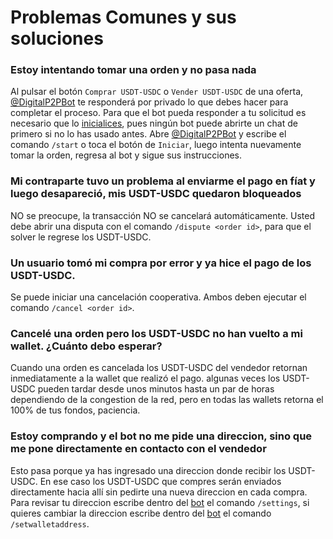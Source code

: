 # Problemas Comunes y sus soluciones

### Estoy intentando tomar una orden y no pasa nada 

Al pulsar el botón `Comprar USDT-USDC` o `Vender USDT-USDC` de una oferta, [@DigitalP2PBot](https://t.me/DigitalP2PBot) te responderá por privado lo que debes hacer para completar el proceso. 
Para que el bot pueda responder a tu solicitud es necesario que lo [inicialices](./how-do-i-initialize-the-bot.md), pues ningún bot puede abrirte un chat de primero si no lo has usado antes. Abre [@DigitalP2PBot](https://t.me/DigitalP2PBot) y escribe el comando `/start` o toca el botón de `Iniciar`, luego intenta nuevamente tomar la orden, regresa al bot y sigue sus instrucciones.


### Mi contraparte tuvo un problema al enviarme el pago en fíat y luego desapareció, mis USDT-USDC quedaron bloqueados

NO se preocupe, la transacción NO se cancelará automáticamente. Usted debe abrir una disputa con el comando `/dispute <order id>`, para que el solver le regrese los USDT-USDC.

### Un usuario tomó mi compra por error y ya hice el pago de los USDT-USDC.

Se puede iniciar una cancelación cooperativa. Ambos deben ejecutar el comando `/cancel <order id>`.

### Cancelé una orden pero los USDT-USDC no han vuelto a mi wallet. ¿Cuánto debo esperar?

Cuando una orden es cancelada los USDT-USDC del vendedor retornan inmediatamente a la wallet que realizó el pago. algunas veces los USDT-USDC pueden tardar desde unos minutos hasta un par de horas dependiendo de la congestion de la red, pero en todas las wallets retorna el 100% de tus fondos, paciencia.

### Estoy comprando y el bot no me pide una direccion, sino que me pone directamente en contacto con el vendedor

Esto pasa porque ya has ingresado una direccion donde recibir los USDT-USDC. En ese caso los USDT-USDC que compres serán enviados directamente hacia allí sin pedirte una nueva direccion en cada compra. Para revisar tu direccion escribe dentro del [bot](https://t.me/DigitalP2PBot) el comando `/settings`, si quieres cambiar la direccion escribe dentro del [bot](https://t.me/DigitalP2PBot) el comando  `/setwalletaddress`.
